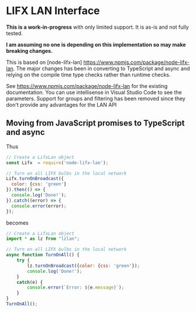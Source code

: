 LIFX LAN Interface
===============

**This is a work-in-progress** with only limited support. It is as-is and not fully tested.

**I am assuming no one is depending on this implementation so may make breaking changes.**

This is based on [node-lifx-lan] https://www.npmjs.com/package/node-lifx-lan. The major changes has been in converting to TypeScript and async and relying on the compile time type checks rather than runtime checks.

See https://www.npmjs.com/package/node-lifx-lan for the existing documentation. You can use intellisense in Visual Studio Code to see the parameters. Support for groups and filtering has been removed since they don't provide any advantages for the LAN API

## Moving from JavaScript promises to TypeScript and async

Thus 

```JavaScript
// Create a LifxLan object
const Lifx  = require('node-lifx-lan');

// Turn on all LIFX bulbs in the local network
Lifx.turnOnBroadcast({
  color: {css: 'green'}
}).then(() => {
  console.log('Done!');
}).catch((error) => {
  console.error(error);
});
```

becomes

```JavaScript
// Create a LifxLan object
import * as lz from "lzlan";

// Turn on all LIFX bulbs in the local network
async function TurnOnAll() {
    try {
        lz.turnOnBroadcast({color: {css: 'green'});
        console.log('Done!');
    }
    catch(e) {
        console.error(`Error: ${e.message}`);
    }
}
TurnOnAll();
```
